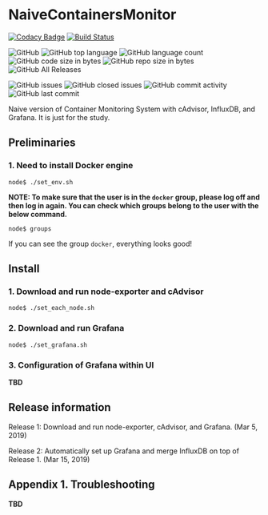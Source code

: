 # NaiveContainersMonitor

[![Codacy Badge](https://api.codacy.com/project/badge/Grade/7668c17939544539bd6e8df46f0f71af)](https://app.codacy.com/app/woojoong88/NaiveContainersMonitor?utm_source=github.com&utm_medium=referral&utm_content=woojoong88/NaiveContainersMonitor&utm_campaign=Badge_Grade_Dashboard)
[![Build Status](https://travis-ci.org/woojoong88/NaiveContainersMonitor.svg?branch=master)](https://travis-ci.org/woojoong88/NaiveContainersMonitor)

![GitHub](https://img.shields.io/github/license/woojoong88/NaiveContainersMonitor.svg)
![GitHub top language](https://img.shields.io/github/languages/top/woojoong88/NaiveContainersMonitor.svg)
![GitHub language count](https://img.shields.io/github/languages/count/woojoong88/NaiveContainersMonitor.svg)
![GitHub code size in bytes](https://img.shields.io/github/languages/code-size/woojoong88/NaiveContainersMonitor.svg)
![GitHub repo size in bytes](https://img.shields.io/github/repo-size/woojoong88/NaiveContainersMonitor.svg)
![GitHub All Releases](https://img.shields.io/github/downloads/woojoong88/NaiveContainersMonitor/total.svg)

![GitHub issues](https://img.shields.io/github/issues-raw/woojoong88/NaiveContainersMonitor.svg)
![GitHub closed issues](https://img.shields.io/github/issues-closed-raw/woojoong88/NaiveContainersMonitor.svg)
![GitHub commit activity](https://img.shields.io/github/commit-activity/y/woojoong88/NaiveContainersMonitor.svg)
![GitHub last commit](https://img.shields.io/github/last-commit/woojoong88/NaiveContainersMonitor.svg)

Naive version of Container Monitoring System with cAdvisor, InfluxDB, and Grafana. It is just for the study.

## Preliminaries

### 1. Need to install Docker engine
```
node$ ./set_env.sh
```

**NOTE: To make sure that the user is in the `docker` group, please log off and then log in again. You can check which groups belong to the user with the below command.**

```
node$ groups
```
If you can see the group `docker`, everything looks good!

## Install

### 1. Download and run node-exporter and cAdvisor
```
node$ ./set_each_node.sh
```

### 2. Download and run Grafana
```
node$ ./set_grafana.sh
```

### 3. Configuration of Grafana within UI
**TBD**

## Release information
Release 1: Download and run node-exporter, cAdvisor, and Grafana. (Mar 5, 2019)

Release 2: Automatically set up Grafana and merge InfluxDB on top of Release 1. (Mar 15, 2019)

## Appendix 1. Troubleshooting
**TBD**
